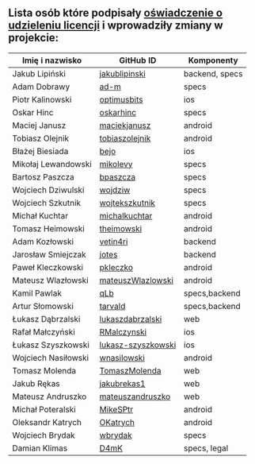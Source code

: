 ## Lista osób które podpisały [oświadczenie o udzieleniu licencji](DISCLAIMER.pdf) i wprowadziły zmiany w projekcie:

| Imię i nazwisko     | GitHub ID                                                | Komponenty     |
| ------------------- | -------------------------------------------------------- | -------------- |
| Jakub Lipiński      | [jakublipinski](https://github.com/jakublipinski)        | backend, specs |
| Adam Dobrawy        | [ad-m](https://github.com/ad-m)                          | specs          |
| Piotr Kalinowski    | [optimusbits](https://github.com/optimusbits)            | ios            |
| Oskar Hinc          | [oskarhinc](https://github.com/oskarhinc)                | specs          |
| Maciej Janusz       | [maciekjanusz](https://github.com/maciekjanusz)          | android        |
| Tobiasz Olejnik     | [tobiaszolejnik](https://github.com/tobiaszolejnik)      | android        |
| Błażej Biesiada     | [bejo](https://github.com/bejo)                          | ios            |
| Mikołaj Lewandowski | [mikolevy](https://github.com/mikolevy)                  | specs          |
| Bartosz Paszcza     | [bpaszcza](https://github.com/bpaszcza)                  | specs          |
| Wojciech Dziwulski  | [wojdziw](https://github.com/wojdziw)                    | specs          |
| Wojciech Szkutnik   | [wojtekszkutnik](https://github.com/wojtekszkutnik)      | specs          |
| Michał Kuchtar      | [michalkuchtar](https://github.com/michalkuchtar)        | android        |
| Tomasz Heimowski    | [theimowski](https://github.com/theimowski)              | android        |
| Adam Kozłowski      | [vetin4ri](https://github.com/vetin4ri)                  | backend        |
| Jarosław Smiejczak  | [jotes](https://github.com/jotes)                        | backend        |
| Paweł Kleczkowski   | [pkleczko](https://github.com/pkleczko)                  | android        |
| Mateusz Wlazłowski  | [mateuszWlazlowski](https://github.com/mateuszWlazlowski)| android        |
| Kamil Pawlak        | [qLb](https://github.com/qLb)                            | specs,backend  |
| Artur Słomowski     | [tarvald](https://github.com/tarvald)                    | specs,backend  |
| Łukasz Dąbrzalski   | [lukaszdabrzalski](https://github.com/lukaszdabrzalski)  | web            |
| Rafał Małczyński    | [RMalczynski](https://github.com/RMalczynski)            | ios            |
| Łukasz Szyszkowski  | [lukasz-szyszkowski](https://github.com/RMalczynski)     | ios            |
| Wojciech Nasiłowski | [wnasilowski](https://github.com/wnasilowski)            | android        |
| Tomasz Molenda      | [TomaszMolenda](https://github.com/TomaszMolenda)        | web            |
| Jakub Rękas         | [jakubrekas1](https://github.com/jakubrekas1)            | web            |
| Mateusz Andruszko   | [mateuszandruszko](https://github.com/mateuszandruszko)  | web            |
| Michał Poteralski   | [MikeSPtr](https://github.com/MikeSPtr)                  | android        |
| Oleksandr Katrych   | [OKatrych](https://github.com/OKatrych)                  | android        |
| Wojciech Brydak     | [wbrydak](https://github.com/wbrydak)                    | specs          |
| Damian Klimas       | [D4mK](https://github.com/D4mK)                          | specs, legal   |

